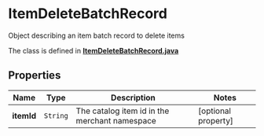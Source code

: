 

# ItemDeleteBatchRecord

Object describing an item batch record to delete items

The class is defined in **[ItemDeleteBatchRecord.java](../../src/main/java/org/openapitools/model/ItemDeleteBatchRecord.java)**

## Properties

Name | Type | Description | Notes
------------ | ------------- | ------------- | -------------
**itemId** | `String` | The catalog item id in the merchant namespace |  [optional property]



